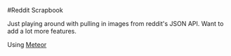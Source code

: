 #Reddit Scrapbook

Just playing around with pulling in images from reddit's JSON API. Want to add a lot more features. 

Using [Meteor](https://www.meteor.com/)